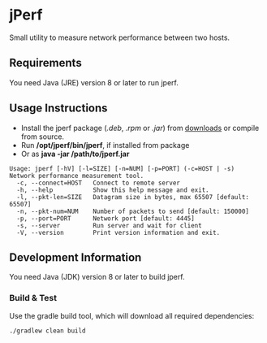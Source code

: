 # jPerf

Small utility to measure network performance between two hosts.

## Requirements

You need Java (JRE) version 8 or later to run jperf.

## Usage Instructions

- Install the jperf package (*.deb*, *.rpm* or *.jar*) from [downloads](https://bitbucket.org/mnellemann/jperf/downloads/) or compile from source.
- Run **/opt/jperf/bin/jperf**, if installed from package
- Or as **java -jar /path/to/jperf.jar**

```shell
Usage: jperf [-hV] [-l=SIZE] [-n=NUM] [-p=PORT] (-c=HOST | -s)
Network performance measurement tool.
  -c, --connect=HOST   Connect to remote server
  -h, --help           Show this help message and exit.
  -l, --pkt-len=SIZE   Datagram size in bytes, max 65507 [default: 65507]
  -n, --pkt-num=NUM    Number of packets to send [default: 150000]
  -p, --port=PORT      Network port [default: 4445]
  -s, --server         Run server and wait for client
  -V, --version        Print version information and exit.
```

## Development Information

You need Java (JDK) version 8 or later to build jperf.

### Build & Test

Use the gradle build tool, which will download all required dependencies:

```shell
./gradlew clean build
```
